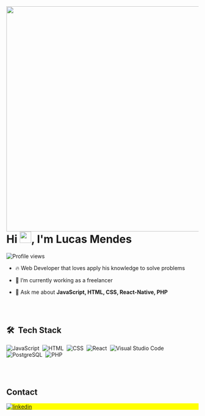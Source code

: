 <img align="right" height="590em" src="https://raw.githubusercontent.com/gist/mendesluca/7ccc5bf121b234957cf54cc13403d131/raw/c7c01b64ed6aeaf944a26cfb8d6df6128a228788/githubcard.svg"/>
<h1 align="left">Hi <img src="https://raw.githubusercontent.com/kaueMarques/kaueMarques/master/hi.gif" height="30px">, I'm Lucas Mendes</h1>
<p align="left"> <img src="https://komarev.com/ghpvc/?username=mendesluca&color=yellow" alt="Profile views" /> </p>

- 🔥 Web Developer that loves apply his knowledge to solve problems

- 🔭 I’m currently working as a freelancer

- 💬 Ask me about **JavaScript, HTML, CSS, React-Native, PHP**

<br><br>

## 🛠 &nbsp;Tech Stack

![JavaScript](https://img.shields.io/badge/-JavaScript-05122A?style=flat&logo=javascript)&nbsp;
![HTML](https://img.shields.io/badge/-HTML-05122A?style=flat&logo=HTML5)&nbsp;
![CSS](https://img.shields.io/badge/-CSS-05122A?style=flat&logo=CSS3&logoColor=1572B6)&nbsp;
![React](https://img.shields.io/badge/-React-05122A?style=flat&logo=react)&nbsp;
![Visual Studio Code](https://img.shields.io/badge/-Visual%20Studio%20Code-05122A?style=flat&logo=visual-studio-code&logoColor=007ACC)&nbsp;
![PostgreSQL](https://img.shields.io/badge/-PostgreSQL-05122A?style=flat&logo=postgresql)&nbsp;
![PHP](https://img.shields.io/badge/-PHP-05122A?style=flat&logo=PHP)&nbsp;

<br><br>

## Contact

<p align="left" style="background:yellow">

<a href="https://www.linkedin.com/in/lucas-mendes-a675a7263/" target="_blank">
  <img align="center" src="https://img.shields.io/badge/-LucasMendes-05122A?style=flat&logo=linkedin" alt="linkedin"/>
</a>

</p>
